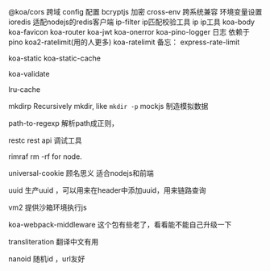 @koa/cors  跨域
config  配置
bcryptjs 加密
cross-env  跨系统兼容 环境变量设置
ioredis  适配nodejs的redis客户端
ip-filter  ip匹配校验工具
ip  ip工具
koa-body
koa-favicon
koa-router
koa-jwt
koa-onerror
koa-pino-logger  日志  依赖于pino
koa2-ratelimit(用的人更多)  koa-ratelimit
备忘： express-rate-limit

koa-static   koa-static-cache

koa-validate

lru-cache

mkdirp  Recursively mkdir, like `mkdir -p`
mockjs 制造模拟数据

path-to-regexp  解析path成正则，

restc rest api 调试工具

rimraf  rm -rf for node.

universal-cookie  顾名思义  适合nodejs和前端

uuid  生产uuid  ，可以用来在header中添加uuid，用来链路查询

vm2  提供沙箱环境执行js

koa-webpack-middleware  这个包有些老了，看看能不能自己升级一下

transliteration  翻译中文有用

nanoid 随机id ，url友好